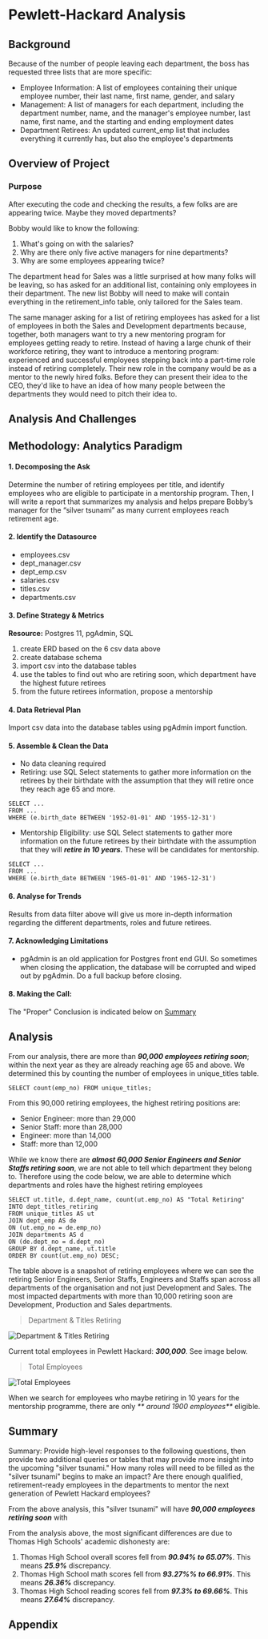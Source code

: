 # Pewlett-Hackard Analysis

## Background

Because of the number of people leaving each department, the boss has requested three lists that are more specific:

* Employee Information: A list of employees containing their unique employee number, their last name, first name, gender, and salary
* Management: A list of managers for each department, including the department number, name, and the manager's employee number, last name, first name, and the starting and ending employment dates
* Department Retirees: An updated current_emp list that includes everything it currently has, but also the employee's departments

## Overview of Project
### Purpose
After executing the code and checking the results, a few folks are are appearing twice. Maybe they moved departments?

Bobby would like to know the following:
1. What's going on with the salaries?
2. Why are there only five active managers for nine departments?
3. Why are some employees appearing twice?

The department head for Sales was a little surprised at how many folks will be leaving, so has asked for an additional list, containing only employees in their department. The new list Bobby will need to make will contain everything in the retirement_info table, only tailored for the Sales team.

The same manager asking for a list of retiring employees has asked for a list of employees in both the Sales and Development departments because, together, both managers want to try a new mentoring program for employees getting ready to retire. Instead of having a large chunk of their workforce retiring, they want to introduce a mentoring program: experienced and successful employees stepping back into a part-time role instead of retiring completely. Their new role in the company would be as a mentor to the newly hired folks. Before they can present their idea to the CEO, they'd like to have an idea of how many people between the departments they would need to pitch their idea to.


## Analysis And Challenges

## Methodology: Analytics Paradigm

#### 1. Decomposing the Ask
Determine the number of retiring employees per title, and identify employees who are eligible to participate in a mentorship program. Then, I will write a report that summarizes my analysis and helps prepare Bobby’s manager for the “silver tsunami” as many current employees reach retirement age.


#### 2. Identify the Datasource
* employees.csv
* dept_manager.csv
* dept_emp.csv
* salaries.csv
* titles.csv
* departments.csv

#### 3. Define Strategy & Metrics
**Resource:** Postgres 11, pgAdmin, SQL

1. create ERD based on the 6 csv data above
1. create database schema
1. import csv into the database tables
1. use the tables to find out who are retiring soon, which department have the highest future retirees
1. from the future retirees information, propose a mentorship

#### 4. Data Retrieval Plan
Import csv data into the database tables using pgAdmin import function.


#### 5. Assemble & Clean the Data

* No data cleaning required
* Retiring: use SQL Select statements to gather more information on the retirees by their birthdate with the assumption that they will retire once they reach age 65 and more.
```
SELECT ...
FROM ...
WHERE (e.birth_date BETWEEN '1952-01-01' AND '1955-12-31')
```
* Mentorship Eligibility: use SQL Select statements to gather more information on the future retirees by their birthdate with the assumption that they will _**retire in 10 years.**_ These will be candidates for mentorship.
```
SELECT ...
FROM ...
WHERE (e.birth_date BETWEEN '1965-01-01' AND '1965-12-31')
```

#### 6. Analyse for Trends

Results from data filter above will give us more in-depth information regarding the different departments, roles and future retirees.

#### 7. Acknowledging Limitations
* pgAdmin is an old application for Postgres front end GUI. So sometimes when closing the application, the database will be corrupted and wiped out by pgAdmin. Do a full backup before closing.

#### 8. Making the Call:
The "Proper" Conclusion is indicated below on [Summary](#summary)

## Analysis

From our analysis, there are more than _**90,000 employees retiring soon**_; within the next year as they are already reaching age 65 and above. We determined this by counting the number of employees in unique_titles table.
```
SELECT count(emp_no) FROM unique_titles;
```

From this 90,000 retiring employees, the highest retiring positions are:
* Senior Engineer: more than 29,000
* Senior Staff: more than 28,000
* Engineer: more than 14,000
* Staff: more than 12,000

While we know there are _**almost 60,000 Senior Engineers and Senior Staffs retiring soon**_, we are not able to tell which department they belong to. Therefore using the code below, we are able to determine which departments and roles have the highest retiring employees

```
SELECT ut.title, d.dept_name, count(ut.emp_no) AS "Total Retiring"
INTO dept_titles_retiring
FROM unique_titles AS ut
JOIN dept_emp AS de
ON (ut.emp_no = de.emp_no)
JOIN departments AS d
ON (de.dept_no = d.dept_no)
GROUP BY d.dept_name, ut.title
ORDER BY count(ut.emp_no) DESC;
```
The table above is a snapshot of retiring employees where we can see the retiring Senior Engineers, Senior Staffs, Engineers and Staffs span across all departments of the organisation and not just Development and Sales. The most impacted departments with more than 10,000 retiring soon are Development, Production and Sales departments.


>Department & Titles Retiring

![Department & Titles Retiring](dept_titles_retiring.png)


Current total employees in Pewlett Hackard: _**300,000**_. See image below.

>Total Employees

![Total Employees](total_employees.png)


When we search for employees who maybe retiring in 10 years for the mentorship programme, there are only _** around 1900 employees**_ eligible.


## Summary

Summary: Provide high-level responses to the following questions, then provide two additional queries or tables that may provide more insight into the upcoming "silver tsunami."
How many roles will need to be filled as the "silver tsunami" begins to make an impact?
Are there enough qualified, retirement-ready employees in the departments to mentor the next generation of Pewlett Hackard employees?

From the above analysis, this "silver tsunami" will have _**90,000 employees retiring soon**_ with


From the analysis above, the most significant differences are due to Thomas High Schools' academic dishonesty are:

1. Thomas High School overall scores fell from _**90.94% to 65.07%**_. This means _**25.9%**_ discrepancy.
1. Thomas High School math scores fell from _**93.27%% to 66.91%**_. This means _**26.36%**_ discrepancy.
1. Thomas High School reading scores fell from _**97.3% to 69.66%**_. This means _**27.64%**_ discrepancy.


## Appendix
